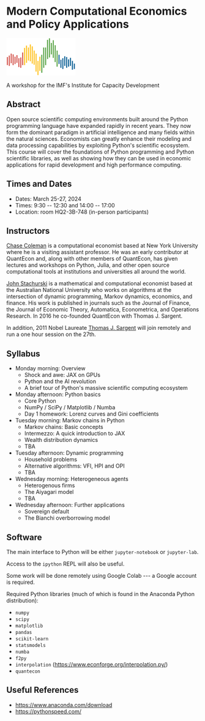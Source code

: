 # Modern Computational Economics and Policy Applications

![](qe-logo-large.png)

A workshop for the IMF's Institute for Capacity Development

## Abstract

Open source scientific computing environments built around the Python
programming language have expanded rapidly in recent years. They now form the
dominant paradigm in artificial intelligence and many fields within the natural
sciences.  Economists can greatly enhance their modeling and data processing
capabilities by exploiting Python's scientific ecosystem.  This course will
cover the foundations of Python programming and Python scientific libraries, as
well as showing how they can be used in economic applications for rapid
development and high performance computing.

## Times and Dates

* Dates: March 25-27, 2024
* Times: 9:30 -- 12:30 and 14:00 -- 17:00 
* Location: room HQ2-3B-748 (in-person participants) 

## Instructors

[Chase Coleman](https://github.com/cc7768) is a computational economist based at New York University where
he is a visiting assistant professor. He was an early contributor at QuantEcon
and, along with other members of QuantEcon, has given lectures and workshops
on Python, Julia, and other open source computational tools at institutions and
universities all around the world.

[John Stachurski](https://johnstachurski.net/) is a mathematical and
computational economist based at the Australian National University who works on
algorithms at the intersection of dynamic programming, Markov dynamics,
economics, and finance.  His work is published in journals such as the Journal
of Finance, the Journal of Economic Theory, Automatica, Econometrica, and
Operations Research.  In 2016 he co-founded QuantEcon with Thomas J. Sargent. 

In addition, 2011 Nobel Laureate [Thomas J. Sargent](http://www.tomsargent.com/)
will join remotely and run a one hour session on the 27th.


## Syllabus

* Monday morning: Overview
  - Shock and awe: JAX on GPUs 
  - Python and the AI revolution
  - A brief tour of Python's massive scientific computing ecosystem
* Monday afternoon: Python basics
  - Core Python 
  - NumPy / SciPy / Matplotlib / Numba
  - Day 1 homework: Lorenz curves and Gini coefficients
* Tuesday morning: Markov chains in Python
  - Markov chains: Basic concepts
  - Intermezzo: A quick introduction to JAX
  - Wealth distribution dynamics
  - TBA
* Tuesday afternoon: Dynamic programming
  - Household problems
  - Alternative algorithms: VFI, HPI and OPI
  - TBA
* Wednesday morning: Heterogeneous agents
  - Heterogenous firms
  - The Aiyagari model
  - TBA
* Wednesday afternoon: Further applications
  - Sovereign default
  - The Bianchi overborrowing model


## Software

The main interface to Python will be either `jupyter-notebook` or `jupyter-lab`.

Access to the `ipython` REPL will also be useful.

Some work will be done remotely using Google Colab --- a Google account is
required.

Required Python libraries (much of which is found in the Anaconda Python distribution):

* `numpy`
* `scipy`
* `matplotlib`
* `pandas`
* `scikit-learn`
* `statsmodels`
* `numba`
* `f2py`
* `interpolation` (https://www.econforge.org/interpolation.py/)
* `quantecon`

## Useful References

* https://www.anaconda.com/download
* https://pythonspeed.com/
